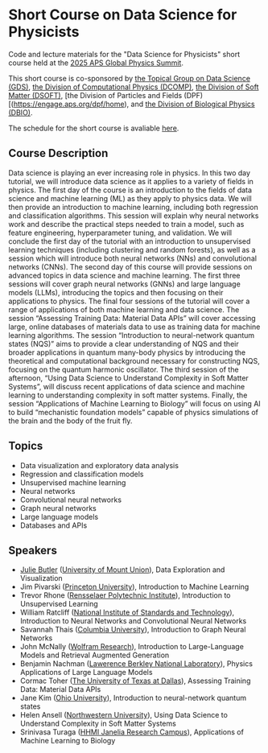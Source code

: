# Short Course on Data Science for Physicists
Code and lecture materials for the "Data Science for Physicists" short course held at the [2025 APS Global Physics Summit](https://summit.aps.org).

This short course is co-sponsored by [the Topical Group on Data Science (GDS)](https://engage.aps.org/gds/home), [the Division of Computational Physics (DCOMP)](https://engage.aps.org/dcomp/home), [the Division of Soft Matter (DSOFT)](https://engage.aps.org/dsoft/home), [the Division of Particles and Fields (DPF)[(https://engage.aps.org/dpf/home), and [the Division of Biological Physics (DBIO)](https://engage.aps.org/dbio/home).

The schedule for the short course is avaliable [here](schedule.md).

## Course Description
Data science is playing an ever increasing role in physics. In this two day tutorial, we will introduce data science as it applies to a variety of fields in physics. The first day of the course is an introduction to the fields of data science and machine learning (ML) as they apply to physics data. We will then provide an introduction to machine learning, including both regression and classification algorithms. This session will explain why neural networks work and describe the practical steps needed to train a model, such as feature engineering, hyperparameter tuning, and validation. We will conclude the first day of the tutorial with an introduction to unsupervised learning techniques (including clustering and random forests), as well as a session which will introduce both neural networks (NNs) and convolutional networks (CNNs). The second day of this course will provide sessions on advanced topics in data science and machine learning. The first three sessions will cover graph neural networks (GNNs) and large language models (LLMs), introducing the topics and then focusing on their applications to physics. The final four sessions of the tutorial will cover a range of applications of both machine learning and data science. The session “Assessing Training Data: Material Data APIs” will cover accessing large, online databases of materials data to use as training data for machine learning algorithms. The session “Introduction to neural-network quantum states (NQS)” aims to provide a clear understanding of NQS and their broader applications in quantum many-body physics by introducing the theoretical and computational background necessary for constructing NQS, focusing on the quantum harmonic oscillator. The third session of the afternoon, “Using Data Science to Understand Complexity in Soft Matter Systems”, will discuss recent applications of data science and machine learning to understanding complexity in soft matter systems. Finally, the session “Applications of Machine Learning to Biology” will focus on using AI to build “mechanistic foundation models” capable of physics simulations of the brain and the body of the fruit fly.

## Topics
* Data visualization and exploratory data analysis
* Regression and classification models
* Unsupervised machine learning
* Neural networks
* Convolutional neural networks
* Graph neural networks
* Large language models
* Databases and APIs

## Speakers 
* [Julie Butler](butler-julie.github.io) ([University of Mount Union](https://www.mountunion.edu)), Data Exploration and Visualization
* Jim Pivarski ([Princeton University](https://www.princeton.edu)), Introduction to Machine Learning
* Trevor Rhone ([Rensselaer Polytechnic Institute](https://www.rpi.edu)), Introduction to Unsupervised Learning
* William Ratcliff ([National Institute of Standards and Technology](https://www.nist.gov)), Introduction to Neural Networks and Convolutional Neural Networks
* Savannah Thais ([Columbia University](https://www.columbia.edu)), Introduction to Graph Neural Networks
* John McNally ([Wolfram Research](https://www.wolfram.com/index.en.html)), Introduction to Large-Language Models and Retrieval Augmented Generation
* Benjamin Nachman ([Lawerence Berkley National Laboratory](https://www.lbl.gov)), Physics Applications of Large Language Models
* Cormac Toher ([The University of Texas at Dallas](https://www.utdallas.edu)), Assessing Training Data: Material Data APIs
* Jane Kim ([Ohio University](https://www.ohio.edu)), Introduction to neural-network quantum states
* Helen Ansell ([Northwestern University](https://www.northwestern.edu)), Using Data Science to Understand Complexity in Soft Matter Systems
* Srinivasa Turaga ([HHMI Janelia Research Campus](https://www.janelia.org)), Applications of Machine Learning to Biology
